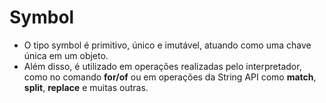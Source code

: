 # Symbol

- O tipo symbol é primitivo, único e imutável, atuando como uma chave única em um objeto.
- Além disso, é utilizado em operações realizadas pelo interpretador, como no comando **for/of** ou em operações da String API como **match**, **split**, **replace** e muitas outras.